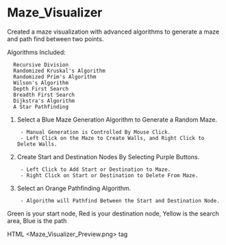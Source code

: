 # Maze_Visualizer
Created a maze visualization with advanced algorithms to generate a maze and path find between two points.

Algorithms Included:

      Recursive Division
      Randomized Kruskal's Algorithm
      Randomized Prim's Algorithm
      Wilson's Algorithm
      Depth First Search
      Breadth First Search
      Dijkstra's Algorithm
      A Star Pathfinding


1) Select a Blue Maze Generation Algorithm to Generate a Random Maze.

        - Manual Generation is Controlled By Mouse Click.
        - Left Click on the Maze to Create Walls, and Right Click to Delete Walls.
2) Create Start and Destination Nodes By Selecting Purple Buttons.

        - Left Click to Add Start or Destination to Maze.
        - Right Click on Start or Destination to Delete From Maze.
3) Select an Orange Pathfinding Algorithm.

        - Algorithm will Pathfind Between the Start and Destination Node.
Green is your start node, Red is your destination node, Yellow is the search area, Blue is the path

HTML <Maze_Visualizer_Preview.png> tag
